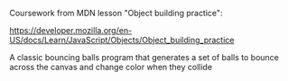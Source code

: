 Coursework from MDN lesson "Object building practice":

https://developer.mozilla.org/en-US/docs/Learn/JavaScript/Objects/Object_building_practice

A classic bouncing balls program that generates a set of balls to bounce across the canvas and change color when they collide
